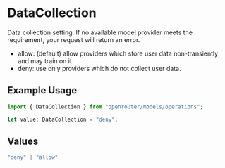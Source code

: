 # DataCollection

Data collection setting. If no available model provider meets the requirement, your request will return an error.
- allow: (default) allow providers which store user data non-transiently and may train on it
- deny: use only providers which do not collect user data.


## Example Usage

```typescript
import { DataCollection } from "openrouter/models/operations";

let value: DataCollection = "deny";
```

## Values

```typescript
"deny" | "allow"
```